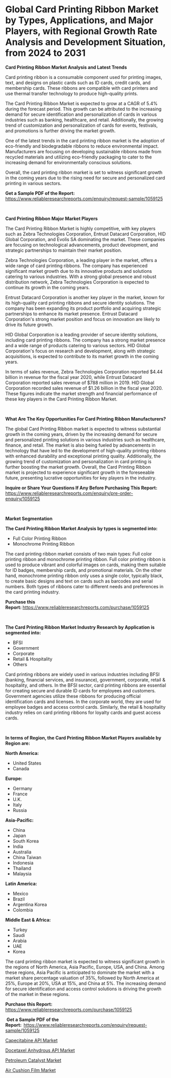 <p><h1>Global Card Printing Ribbon Market by Types, Applications, and Major Players, with Regional Growth Rate Analysis and Development Situation, from 2024 to 2031</h1></p><p><strong>Card Printing Ribbon Market Analysis and Latest Trends</strong></p>
<p><p>Card printing ribbon is a consumable component used for printing images, text, and designs on plastic cards such as ID cards, credit cards, and membership cards. These ribbons are compatible with card printers and use thermal transfer technology to produce high-quality prints.</p><p>The Card Printing Ribbon Market is expected to grow at a CAGR of 5.4% during the forecast period. This growth can be attributed to the increasing demand for secure identification and personalization of cards in various industries such as banking, healthcare, and retail. Additionally, the growing trend of customization and personalization of cards for events, festivals, and promotions is further driving the market growth.</p><p>One of the latest trends in the card printing ribbon market is the adoption of eco-friendly and biodegradable ribbons to reduce environmental impact. Manufacturers are focusing on developing sustainable ribbons made from recycled materials and utilizing eco-friendly packaging to cater to the increasing demand for environmentally conscious solutions.</p><p>Overall, the card printing ribbon market is set to witness significant growth in the coming years due to the rising need for secure and personalized card printing in various sectors.</p></p>
<p><strong>Get a Sample PDF of the Report:&nbsp;</strong> <a href="https://www.reliableresearchreports.com/enquiry/request-sample/1059125">https://www.reliableresearchreports.com/enquiry/request-sample/1059125</a></p>
<p>&nbsp;</p>
<p><strong>Card Printing Ribbon Major Market Players</strong></p>
<p><p>The Card Printing Ribbon Market is highly competitive, with key players such as Zebra Technologies Corporation, Entrust Datacard Corporation, HID Global Corporation, and Evolis SA dominating the market. These companies are focusing on technological advancements, product development, and strategic partnerships to maintain their market position.</p><p>Zebra Technologies Corporation, a leading player in the market, offers a wide range of card printing ribbons. The company has experienced significant market growth due to its innovative products and solutions catering to various industries. With a strong global presence and robust distribution network, Zebra Technologies Corporation is expected to continue its growth in the coming years.</p><p>Entrust Datacard Corporation is another key player in the market, known for its high-quality card printing ribbons and secure identity solutions. The company has been expanding its product portfolio and acquiring strategic partnerships to enhance its market presence. Entrust Datacard Corporation's strong market position and focus on innovation are likely to drive its future growth.</p><p>HID Global Corporation is a leading provider of secure identity solutions, including card printing ribbons. The company has a strong market presence and a wide range of products catering to various sectors. HID Global Corporation's focus on research and development, along with strategic acquisitions, is expected to contribute to its market growth in the coming years.</p><p>In terms of sales revenue, Zebra Technologies Corporation reported $4.44 billion in revenue for the fiscal year 2020, while Entrust Datacard Corporation reported sales revenue of $788 million in 2019. HID Global Corporation recorded sales revenue of $1.26 billion in the fiscal year 2020. These figures indicate the market strength and financial performance of these key players in the Card Printing Ribbon Market.</p></p>
<p>&nbsp;</p>
<p><strong>What Are The Key Opportunities For Card Printing Ribbon Manufacturers?</strong></p>
<p><p>The global Card Printing Ribbon market is expected to witness substantial growth in the coming years, driven by the increasing demand for secure and personalized printing solutions in various industries such as healthcare, finance, and retail. The market is also being fueled by advancements in technology that have led to the development of high-quality printing ribbons with enhanced durability and exceptional printing quality. Additionally, the growing trend of customization and personalization in card printing is further boosting the market growth. Overall, the Card Printing Ribbon market is projected to experience significant growth in the foreseeable future, presenting lucrative opportunities for key players in the industry.</p></p>
<p><strong>Inquire or Share Your Questions If Any Before Purchasing This Report:</strong> <a href="https://www.reliableresearchreports.com/enquiry/pre-order-enquiry/1059125">https://www.reliableresearchreports.com/enquiry/pre-order-enquiry/1059125</a></p>
<p>&nbsp;</p>
<p><strong>Market Segmentation</strong></p>
<p><strong>The Card Printing Ribbon Market Analysis by types is segmented into:</strong></p>
<p><ul><li>Full Color Printing Ribbon</li><li>Monochrome Printing Ribbon</li></ul></p>
<p><p>The card printing ribbon market consists of two main types: Full color printing ribbon and monochrome printing ribbon. Full color printing ribbon is used to produce vibrant and colorful images on cards, making them suitable for ID badges, membership cards, and promotional materials. On the other hand, monochrome printing ribbon only uses a single color, typically black, to create basic designs and text on cards such as barcodes and serial numbers. Both types of ribbons cater to different needs and preferences in the card printing industry.</p></p>
<p><strong>Purchase this Report:&nbsp;</strong><a href="https://www.reliableresearchreports.com/purchase/1059125">https://www.reliableresearchreports.com/purchase/1059125</a></p>
<p>&nbsp;</p>
<p><strong>The Card Printing Ribbon Market Industry Research by Application is segmented into:</strong></p>
<p><ul><li>BFSI</li><li>Government</li><li>Corporate</li><li>Retail & Hospitality</li><li>Others</li></ul></p>
<p><p>Card printing ribbons are widely used in various industries including BFSI (banking, financial services, and insurance), government, corporate, retail & hospitality, and others. In the BFSI sector, card printing ribbons are essential for creating secure and durable ID cards for employees and customers. Government agencies utilize these ribbons for producing official identification cards and licenses. In the corporate world, they are used for employee badges and access control cards. Similarly, the retail & hospitality industry relies on card printing ribbons for loyalty cards and guest access cards.</p></p>
<p>&nbsp;</p>
<p><strong>In terms of Region, the Card Printing Ribbon Market Players available by Region are:</strong></p>
<p>
    <p> <strong> North America: </strong>
        <ul>
            <li>United States</li>
            <li>Canada</li>
        </ul>
        </p> 
    <p> <strong> Europe: </strong>
        <ul>
            <li>Germany</li>
            <li>France</li>
            <li>U.K.</li>
            <li>Italy</li>
            <li>Russia</li>
        </ul>
        </p> 
    <p> <strong> Asia-Pacific: </strong>
        <ul>
            <li>China</li>
            <li>Japan</li>
            <li>South Korea</li>
            <li>India</li>
            <li>Australia</li>
            <li>China Taiwan</li>
            <li>Indonesia</li>
            <li>Thailand</li>
            <li>Malaysia</li>
        </ul>
        </p> 
    <p> <strong> Latin America: </strong>
        <ul>
            <li>Mexico</li>
            <li>Brazil</li>
            <li>Argentina Korea</li>
            <li>Colombia</li>
        </ul>
        </p> 
    <p> <strong> Middle East & Africa: </strong>
        <ul>
            <li>Turkey</li>
            <li>Saudi</li>
            <li>Arabia</li>
            <li>UAE</li>
            <li>Korea</li>
        </ul>
    </p>
    </p>
<p><p>The card printing ribbon market is expected to witness significant growth in the regions of North America, Asia Pacific, Europe, USA, and China. Among these regions, Asia Pacific is anticipated to dominate the market with a market share percentage valuation of 35%, followed by North America at 25%, Europe at 20%, USA at 15%, and China at 5%. The increasing demand for secure identification and access control solutions is driving the growth of the market in these regions.</p></p>
<p><strong>Purchase this Report: </strong><a href="https://www.reliableresearchreports.com/purchase/1059125">https://www.reliableresearchreports.com/purchase/1059125</a></p>
<p>&nbsp;<strong>Get a Sample PDF of the Report:&nbsp;&nbsp;</strong><a href="https://www.reliableresearchreports.com/enquiry/request-sample/1059125">https://www.reliableresearchreports.com/enquiry/request-sample/1059125</a></p>
<p><strong></strong></p>
<p><p><a href="https://issuu.com/reportprime-2/docs/capecitabine-api-market-size-2030.pptx">Capecitabine API Market</a></p><p><a href="https://issuu.com/reportprime-2/docs/docetaxel-anhydrous-api-market-size-2030.pptx">Docetaxel Anhydrous API Market</a></p><p><a href="https://github.com/jodemen/Market-Research-Report-List-1/blob/main/petroleum-catalyst-market.md">Petroleum Catalyst Market</a></p><p><a href="https://github.com/jj19131/Market-Research-Report-List-1/blob/main/air-cushion-film-market.md">Air Cushion Film Market</a></p></p>